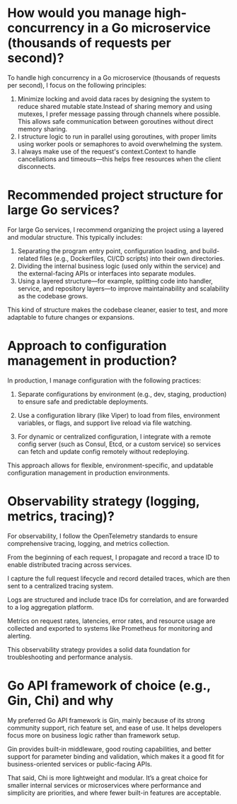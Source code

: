 # How would you manage high-concurrency in a Go microservice (thousands of requests per second)?
To handle high concurrency in a Go microservice (thousands of requests per second), I focus on the following principles:
1. Minimize locking and avoid data races by designing the system to reduce shared mutable state.Instead of sharing memory and using mutexes, I prefer message passing through channels where possible. This allows safe communication between goroutines without direct memory sharing.
2. I structure logic to run in parallel using goroutines, with proper limits using worker pools or semaphores to avoid overwhelming the system.
3. I always make use of the request's context.Context to handle cancellations and timeouts—this helps free resources when the client disconnects.

# Recommended project structure for large Go services?
For large Go services, I recommend organizing the project using a layered and modular structure. This typically includes:
1. Separating the program entry point, configuration loading, and build-related files (e.g., Dockerfiles, CI/CD scripts) into their own directories.
2. Dividing the internal business logic (used only within the service) and the external-facing APIs or interfaces into separate modules.
3. Using a layered structure—for example, splitting code into handler, service, and repository layers—to improve maintainability and scalability as the codebase grows.

This kind of structure makes the codebase cleaner, easier to test, and more adaptable to future changes or expansions.
# Approach to configuration management in production?
In production, I manage configuration with the following practices:

1. Separate configurations by environment (e.g., dev, staging, production) to ensure safe and predictable deployments.

2. Use a configuration library (like Viper) to load from files, environment variables, or flags, and support live reload via file watching.

3. For dynamic or centralized configuration, I integrate with a remote config server (such as Consul, Etcd, or a custom service) so services can fetch and update config remotely without redeploying.

This approach allows for flexible, environment-specific, and updatable configuration management in production environments.
# Observability strategy (logging, metrics, tracing)?
For observability, I follow the OpenTelemetry standards to ensure comprehensive tracing, logging, and metrics collection.

From the beginning of each request, I propagate and record a trace ID to enable distributed tracing across services.

I capture the full request lifecycle and record detailed traces, which are then sent to a centralized tracing system.

Logs are structured and include trace IDs for correlation, and are forwarded to a log aggregation platform.

Metrics on request rates, latencies, error rates, and resource usage are collected and exported to systems like Prometheus for monitoring and alerting.

This observability strategy provides a solid data foundation for troubleshooting and performance analysis.
# Go API framework of choice (e.g., Gin, Chi) and why
My preferred Go API framework is Gin, mainly because of its strong community support, rich feature set, and ease of use. It helps developers focus more on business logic rather than framework setup.

Gin provides built-in middleware, good routing capabilities, and better support for parameter binding and validation, which makes it a good fit for business-oriented services or public-facing APIs.

That said, Chi is more lightweight and modular. It’s a great choice for smaller internal services or microservices where performance and simplicity are priorities, and where fewer built-in features are acceptable.